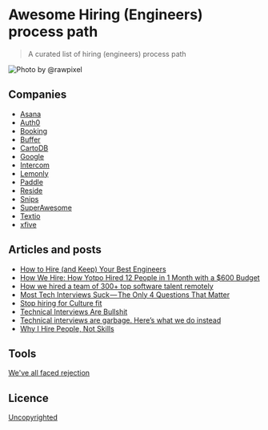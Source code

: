 # Awesome Hiring (Engineers) process path

> A curated list of hiring (engineers) process path

![Photo by @rawpixel](https://source.unsplash.com/3BK_DyRVf90/800x600)

## Companies

* [Asana](https://blog.asana.com/2018/01/hiring-engineering-managers-interview-process/)
* [Auth0](https://auth0.com/blog/how-we-hire-engineers)
* [Booking](https://workingatbooking.com/how-we-hire/)
* [Buffer](https://open.buffer.com/how-we-hire/)
* [CartoDB](https://medium.com/@saleiva/how-we-hire-3e696c3aee59)
* [Google](https://careers.google.com/how-we-hire/)
* [Intercom](https://www.intercom.com/blog/how-we-hire-engineers-part-1/)
* [Lemonly](https://medium.com/fabric/how-we-hire-at-lemonly-16519c4f4b55)
* [Paddle](https://paddle.com/blog/how-we-hire-engineers/)
* [Reside](https://tech.residebrokerage.com/how-we-hire-software-engineers-4cb5034ad09a)
* [Snips](https://medium.com/snips-ai/how-we-hire-at-snips-81e65212081)
* [SuperAwesome](https://blog.superawesome.tv/2018/02/15/how-we-hire-engineers-to-build-kid-safe-technology/)
* [Textio](https://textio.ai/how-we-hire-a74cdbadd1e8)
* [xfive](https://www.xfive.co/blog/how-we-hire-great-developers/)

## Articles and posts

* [How to Hire (and Keep) Your Best Engineers
](https://www.hellosign.com/blog/how-to-hire-and-keep-your-best-engineers)
* [How We Hire: How Yotpo Hired 12 People in 1 Month with a $600 Budget](http://www.greenhouse.io/blog/yotpo-how-we-hire)
* [How we hired a team of 300+ top software talent remotely
](https://blog.indiez.io/how-we-hired-a-team-of-300-top-software-talent-remotely-9169dfff72e)
* [Most Tech Interviews Suck — The Only 4 Questions That Matter
](https://medium.com/lightspeed-venture-partners/most-tech-interviews-suck-the-only-4-questions-that-matter-1a71181ef4d4)
* [Stop hiring for Culture fit](https://hbr.org/2018/01/how-to-hire)
* [Technical Interviews Are Bullshit](https://modelviewculture.com/pieces/technical-interviews-are-bullshit)
* [Technical interviews are garbage. Here’s what we do instead](https://be.helpful.com/https-medium-com-fnthawar-helpful-technical-interviews-are-garbage-dc5d9aee5acd)
* [Why I Hire People, Not Skills](https://medium.com/the-mission/why-i-hire-people-not-skills-771fbea67ad8)

## Tools

[We've all faced rejection](https://rejected.us/)

## Licence

[Uncopyrighted](http://zenhabits.net/uncopyright/)
